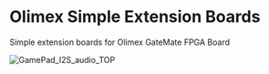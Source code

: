 # Olimex Simple Extension Boards
Simple extension boards for Olimex GateMate FPGA Board

![GamePad_I2S_audio_TOP](../pic/GamePad_I2S_audio.png)
